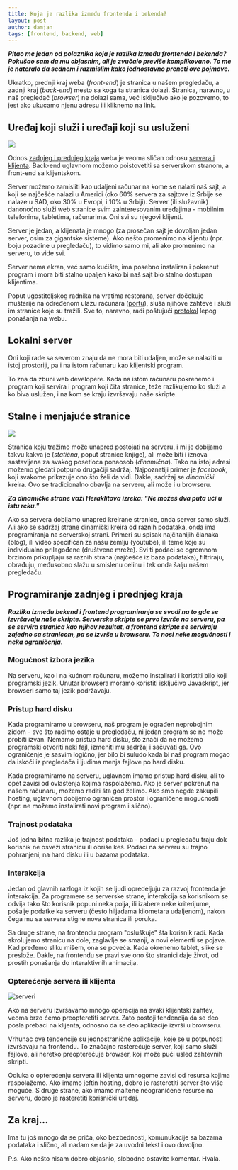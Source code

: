 ```yaml
---
title: Koja je razlika između frontenda i bekenda?
layout: post
author: damjan
tags: [frontend, backend, web]
---
```


***Pitao me jedan od polaznika koja je razlika između frontenda i bekenda? Pokušao sam da mu objasnim, ali je zvučalo previše komplikovano. To me je nateralo da sednem i razmislim kako jednostavno preneti ove pojmove.***

Ukratko, prednji kraj weba (*front-end*) je stranica u našem pregledaču, a zadnji kraj (*back-end*) mesto sa koga ta stranica dolazi. Stranica, naravno, u naš pregledač (*browser*) ne dolazi sama, već isključivo ako je pozovemo, to jest ako ukucamo njenu adresu ili kliknemo na link.

## Uređaj koji služi i uređaji koji su usluženi

![](https://upload.wikimedia.org/wikipedia/commons/thumb/c/c9/Client-server-model.svg/800px-Client-server-model.svg.png)

Odnos [zadnjeg i prednjeg kraja](https://en.wikipedia.org/wiki/Front_and_back_ends) weba je veoma sličan odnosu [servera i klijenta](https://en.wikipedia.org/wiki/Client%E2%80%93server_model). Back-end uglavnom možemo poistovetiti sa serverskom stranom, a front-end sa klijentskom.

Server možemo zamisliti kao udaljeni računar na kome se nalazi naš sajt, a koji se najčešće nalazi u Americi (oko 60% servera za sajtove iz Srbije se nalaze u SAD, oko 30% u Evropi, i 10% u Srbiji). Server (ili služavnik) danonoćno služi web stranice svim zainteresovanim uređajima - mobilnim telefonima, tabletima, računarima. Oni svi su njegovi klijenti.

Server je jedan, a klijenata je mnogo (za prosečan sajt je dovoljan jedan server, osim za gigantske sisteme). Ako nešto promenimo na klijentu (npr. boju pozadine u pregledaču), to vidimo samo mi, ali ako promenimo na serveru, to vide svi.

Server nema ekran, već samo kućište, ima posebno instaliran i pokrenut program i mora biti stalno upaljen kako bi naš sajt bio stalno dostupan klijentima.

Poput ugostiteljskog radnika na vratima restorana, server dočekuje mušterije na određenom ulazu računara ([portu](https://en.wikipedia.org/wiki/Port_(computer_networking))), sluša njihove zahteve i služi im stranice koje su tražili. Sve to, naravno, radi poštujući [protokol](https://en.wikipedia.org/wiki/Hypertext_Transfer_Protocol) lepog ponašanja na webu.

## Lokalni server

Oni koji rade sa severom znaju da ne mora biti udaljen, može se nalaziti u istoj prostoriji, pa i na istom računaru kao klijentski program.

To zna da zbuni web developere. Kada na istom računaru pokrenemo i program koji servira i program koji čita stranice, teže razlikujemo ko služi a ko biva uslužen, i na kom se kraju izvršavaju naše skripte.

## Stalne i menjajuće stranice

![](https://cdn-images-1.medium.com/max/1349/1*XK_dfIrxW0UyoDy2Ja9z-A.png)

Stranica koju tražimo može unapred postojati na serveru, i mi je dobijamo takvu kakva je (*statična*, poput stranice knjige), ali može biti i iznova sastavljena za svakog posetioca ponaosob (*dinamična*). Tako na istoj adresi možemo gledati potpuno drugačiji sadržaj. Najpoznatiji primer je *facebook*, koji svakome prikazuje ono što želi da vidi. Dakle, sadržaj se *dinamički* kreira. Ovo se tradicionalno obavlja na serveru, ali može i u browseru.

***Za dinamičke strane važi Heraklitova izreka: "Ne možeš dva puta ući u istu reku."***

Ako sa servera dobijamo unapred kreirane stranice, onda server samo služi. Ali ako se sadržaj strane dinamički kreira od raznih podataka, onda ima programiranja na serverskoj strani. Primeri su spisak najčitanijih članaka (blog), ili video specifičan za našu zemlju (youtube), ili teme koje su individualno prilagođene (društvene mreže). Svi ti podaci se ogromnom brzinom prikupljaju sa raznih strana (najčešće iz baza podataka), filtriraju, obrađuju, međusobno slažu u smislenu celinu i tek onda šalju našem pregledaču.

## Programiranje zadnjeg i prednjeg kraja

***Razlika između bekend i frontend programiranja se svodi na to gde se izvršavaju naše skripte. Serverske skripte se prvo izvrše na serveru, pa se servira stranica kao njihov rezultat, a frontend skripte se serviraju zajedno sa stranicom, pa se izvrše u browseru. To nosi neke mogućnosti i neka ograničenja.***

### Mogućnost izbora jezika

Na serveru, kao i na kućnom računaru, možemo instalirati i koristiti bilo koji programski jezik. Unutar browsera moramo koristiti isključivo Javaskript, jer browseri samo taj jezik podržavaju.

### Pristup hard disku

Kada programiramo u browseru, naš program je ograđen neprobojnim zidom - sve što radimo ostaje u pregledaču, ni jedan program se ne može probiti izvan. Nemamo pristup hard disku, što znači da ne možemo programski otvoriti neki fajl, izmeniti mu sadržaj i sačuvati ga. Ovo ograničenje je sasvim logično, jer bilo bi suludo kada bi naš program mogao da iskoči iz pregledača i ljudima menja fajlove po hard disku.

Kada programiramo na serveru, uglavnom imamo pristup hard disku, ali to opet zavisi od ovlaštenja kojima raspolažemo. Ako je server pokrenut na našem računaru, možemo raditi šta god želimo. Ako smo negde zakupili hosting, uglavnom dobijemo ograničen prostor i ograničene mogućnosti (npr. ne možemo instalirati novi program i slično).

### Trajnost podataka

Još jedna bitna razlika je trajnost podataka - podaci u pregledaču traju dok korisnik ne osveži stranicu ili obriše keš. Podaci na serveru su trajno pohranjeni, na hard disku ili u bazama podataka.

### Interakcija

Jedan od glavnih razloga iz kojih se ljudi opredeljuju za razvoj frontenda je interakcija. Za programere se serverske strane, interakcija sa korisnikom se odvija tako što korisnik popuni neka polja, ili izabere neke kriterijume, pošalje podatke ka serveru (često hiljadama kilometara udaljenom), nakon čega mu sa servera stigne nova stranica ili poruka.

Sa druge strane, na frontendu program "osluškuje" šta korisnik radi. Kada skrolujemo stranicu na dole, zaglavlje se smanji, a novi elementi se pojave. Kad pređemo sliku mišem, ona se poveća. Kada okrenemo tablet, slike se preslože. Dakle, na frontendu se pravi sve ono što stranici daje život, od prostih ponašanja do interaktivnih animacija.

### Opterećenje servera ili klijenta

![serveri](https://upload.wikimedia.org/wikipedia/commons/thumb/6/69/Wikimedia_Foundation_Servers-8055_35.jpg/1024px-Wikimedia_Foundation_Servers-8055_35.jpg)

Ako na serveru izvršavamo mnogo operacija na svaki klijentski zahtev, veoma brzo ćemo preopteretiti server. Zato postoji tendencija da se deo posla prebaci na klijenta, odnosno da se deo aplikacije izvrši u browseru.

Vrhunac ove tendencije su jednostranične aplikacije, koje se u potpunosti izvršavaju na frontendu. To značajno rasterećuje server, koji samo služi fajlove, ali neretko preopterećuje browser, koji može pući usled zahtevnih skripti.

Odluka o opterećenju servera ili klijenta umnogome zavisi od resursa kojima raspolažemo. Ako imamo jeftin hosting, dobro je rasteretiti server što više moguće. S druge strane, ako imamo maltene neograničene resurse na serveru, dobro je rasteretiti korisnički uređaj.

## Za kraj...

Ima tu još mnogo da se priča, oko bezbednosti, komunukacije sa bazama podataka i slično, ali nadam se da je za uvodni tekst i ovo dovoljno.

P.s. Ako nešto nisam dobro objasnio, slobodno ostavite komentar. Hvala.
